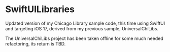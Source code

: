 # SwiftUILibraries
Updated version of my Chicago Library sample code, this time using SwiftUI and targeting iOS 17, derived from my previous sample, UniversalChiLibs.

The UniversalChiLibs project has been taken offline for some much needed refactoring, its return is TBD.

